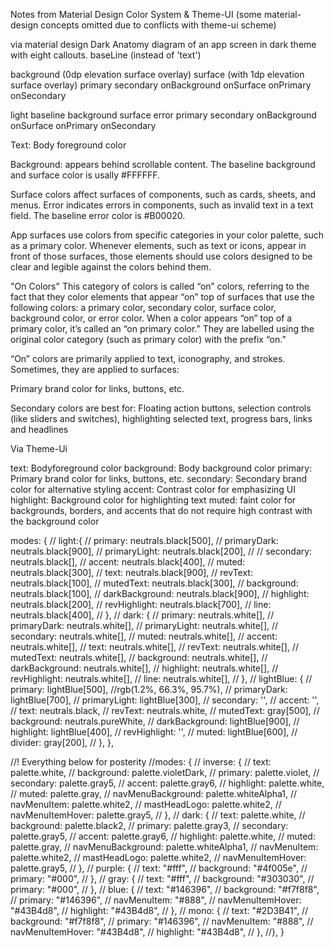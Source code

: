 Notes from Material Design Color System & Theme-UI (some material-design concepts omitted due to conflicts with theme-ui scheme)

via material design
Dark
Anatomy diagram of an app screen in dark theme with eight callouts.
baseLine (instead of 'text')

background (0dp elevation surface overlay)
surface (with 1dp elevation surface overlay)
primary
secondary
onBackground
onSurface
onPrimary
onSecondary

light
baseline
background
surface
error
primary
secondary
onBackground
onSurface
onPrimary
onSecondary

Text: Body foreground color

Background: appears behind scrollable content. The baseline background and surface color is usally #FFFFFF.

Surface colors affect surfaces of components, such as cards, sheets, and menus.
Error indicates errors in components, such as invalid text in a text field. The baseline error color is #B00020.

App surfaces use colors from specific categories in your color palette, such as a primary color. Whenever elements, such as text or icons, appear in front of those surfaces, those elements should use colors designed to be clear and legible against the colors behind them.

"On Colors" This category of colors is called “on” colors, referring to the fact that they color elements that appear “on” top of surfaces that use the following colors: a primary color, secondary color, surface color, background color, or error color. When a color appears “on” top of a primary color, it’s called an “on primary color.” They are labelled using the original color category (such as primary color) with the prefix “on.”

“On” colors are primarily applied to text, iconography, and strokes. Sometimes, they are applied to surfaces:

Primary brand color for links, buttons, etc.

Secondary colors are best for: Floating action buttons, selection controls (like sliders and switches), highlighting selected text, progress bars, links and headlines

Via Theme-Ui

text: Bodyforeground color
background: Body background color
primary: Primary brand color for links, buttons, etc.
secondary: Secondary brand color for alternative styling
accent: Contrast color for emphasizing UI
highlight: Background color for highlighting text
muted: faint color for backgrounds, borders, and accents that do not require high contrast with the background color

modes: {
// light:{
// primary: neutrals.black[500],
// primaryDark: neutrals.black[900],
// primaryLight: neutrals.black[200],
// // secondary: neutrals.black[],
// accent: neutrals.black[400],
// muted: neutrals.black[300],
// text: neutrals.black[900],
// revText: neutrals.black[100],
// mutedText: neutrals.black[300],
// background: neutrals.black[100],
// darkBackground: neutrals.black[900],
// highlight: neutrals.black[200],
// revHighlight: neutrals.black[700],
// line: neutrals.black[400],
// },
// dark: {
// primary: neutrals.white[],
// primaryDark: neutrals.white[],
// primaryLight: neutrals.white[],
// secondary: neutrals.white[],
// muted: neutrals.white[],
// accent: neutrals.white[],
// text: neutrals.white[],
// revText: neutrals.white[],
// mutedText: neutrals.white[],
// background: neutrals.white[],
// darkBackground: neutrals.white[],
// highlight: neutrals.white[],
// revHighlight: neutrals.white[],
// line: neutrals.white[],
// },
// lightBlue: {
// primary: lightBlue[500], //rgb(1.2%, 66.3%, 95.7%),
// primaryDark: lightBlue[700],
// primaryLight: lightBlue[300],
// secondary: '',
// accent: '',
// text: neutrals.black,
// revText: neutrals.white,
// mutedText: gray[500],
// background: neutrals.pureWhite,
// darkBackground: lightBlue[900],
// highlight: lightBlue[400],
// revHighlight: '',
// muted: lightBlue[600],
// divider: gray[200],
// },
},

//! Everything below for posterity
//modes: {
// inverse: {
// text: palette.white,
// background: palette.violetDark,
// primary: palette.violet,
// secondary: palette.gray5,
// accent: palette.gray6,
// highlight: palette.white,
// muted: palette.gray,
// navMenuBackground: palette.whiteAlpha1,
// navMenuItem: palette.white2,
// mastHeadLogo: palette.white2,
// navMenuItemHover: palette.gray5,
// },
// dark: {
// text: palette.white,
// background: palette.black2,
// primary: palette.gray3,
// secondary: palette.gray5,
// accent: palette.gray6,
// highlight: palette.white,
// muted: palette.gray,
// navMenuBackground: palette.whiteAlpha1,
// navMenuItem: palette.white2,
// mastHeadLogo: palette.white2,
// navMenuItemHover: palette.gray5,
// },
// purple: {
// text: "#fff",
// background: "#4f005e",
// primary: "#000",
// },
// gray: {
// text: "#fff",
// background: "#303030",
// primary: "#000",
// },
// blue: {
// text: "#146396",
// background: "#f7f8f8",
// primary: "#146396",
// navMenuItem: "#888",
// navMenuItemHover: "#43B4d8",
// highlight: "#43B4d8",
// },
// mono: {
// text: "#2D3B41",
// background: "#f7f8f8",
// primary: "#146396",
// navMenuItem: "#888",
// navMenuItemHover: "#43B4d8",
// highlight: "#43B4d8",
// },
//},
}
